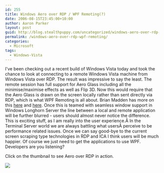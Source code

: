 ```yaml
---
id: 255
title: Windows Aero over RDP / WPF Remoting(?)
date: 2006-08-15T23:45:00+10:00
author: Aaron Parker
layout: post
guid: http://blog.stealthpuppy.com/uncategorized/windows-aero-over-rdp-wpf-remoting
permalink: /windows-aero-over-rdp-wpf-remoting/
categories:
  - Microsoft
tags:
  - Windows-Vista
---
```

I've been checking out a recent build of Windows Vista today and took the chance to look at connecting to a remote Windows Vista machine from Windows Vista over RDP. The result was impressive to say the least. The remote session has full support for Aero Glass including all the minimise/maximise effects as well as Flip 3D. Now this would require that the Aero Glass is drawn on the screen locally rather than sent directly via RDP, which is what WPF Remoting is all about. Brian Madden has more on this [here](http://www.brianmadden.com/content/content.asp?id=617) and [here](http://www.brianmadden.com/content/content.asp?id=500). Once this is teamed with seamless window support in Windows Longhorn Server the line between a local and remote application will be further blurred - users should almost never notice the difference. This is exciting stuff, as I am really into the user experience.Â In the Terminal Server world we are always battling what usersÂ perceive to be performance related issues. Once we can say good-bye to the current screen scraping type technologies in RDP and ICA I think users will be much happier. Of course we just need to get the applications to use WPF. Developers are you listening?

Click on the thumbnail to see Aero over RDP in action.

<a target="_blank" href="/photos/parky/picture1342.aspx"><img border="0" src="/photos/parky/images/1342/secondarythumb.aspx" /></a>
